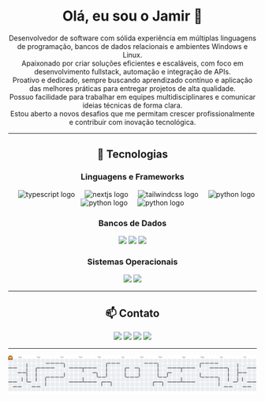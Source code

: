 <div align="center">

# Olá, eu sou o Jamir 🖖

Desenvolvedor de software com sólida experiência em múltiplas linguagens de programação, bancos de dados relacionais e ambientes Windows e Linux.  
Apaixonado por criar soluções eficientes e escaláveis, com foco em desenvolvimento fullstack, automação e integração de APIs.  
Proativo e dedicado, sempre buscando aprendizado contínuo e aplicação das melhores práticas para entregar projetos de alta qualidade.  
Possuo facilidade para trabalhar em equipes multidisciplinares e comunicar ideias técnicas de forma clara.  
Estou aberto a novos desafios que me permitam crescer profissionalmente e contribuir com inovação tecnológica.

---

## 🚀 Tecnologias

### Linguagens e Frameworks
<img width="12" />
<img src="https://skillicons.dev/icons?i=ts" height="60" alt="typescript logo"  />
<img width="12" />
<img src="https://skillicons.dev/icons?i=nextjs" height="60" alt="nextjs logo"  />
<img width="12" />
<img src="https://skillicons.dev/icons?i=tailwind" height="60" alt="tailwindcss logo"  />
<img width="12" />
<img src="https://skillicons.dev/icons?i=nodejs" height="60" alt="python logo"  />
<img width="12" />
<img src="https://skillicons.dev/icons?i=py" height="60" alt="python logo"  />
<img width="12" />
<img src="https://skillicons.dev/icons?i=java" height="60" alt="python logo"  />
<img width="12" />

### Bancos de Dados
<img src="https://img.shields.io/badge/MariaDB-01529E?style=for-the-badge&logo=mariadb&logoColor=white" />
<img src="https://img.shields.io/badge/MySQL-00000F?style=for-the-badge&logo=mysql&logoColor=white" />
<img src="https://img.shields.io/badge/Microsoft_SQL_Server-CC2927?style=for-the-badge&logo=microsoft-sql-server&logoColor=white" />

### Sistemas Operacionais
<img src="https://img.shields.io/badge/Windows-017AD7?style=for-the-badge&logo=windows&logoColor=white" />
<img src="https://img.shields.io/badge/Linux-E34F26?style=for-the-badge&logo=linux&logoColor=black" />

---

## 📫 Contato

<a href="https://api.whatsapp.com/send?phone=5531983433249"><img width="75" src="https://img.shields.io/badge/WhatsApp-25D366?style=flat&logo=whatsapp&logoColor=white" /></a>
<a href="mailto:jamirmelo7@gmail.com"><img width="70" src="https://img.shields.io/badge/Gmail-EA4335?style=flat&logo=gmail&logoColor=white" /></a>
<a href="https://www.linkedin.com/in/jamir-rodrigues/"><img width="70" src="https://img.shields.io/badge/LinkedIn-0A66C2?style=flat&logo=linkedin&logoColor=white" /></a>
<a href=" https://github.com/JamirSoares"><img width="70" src="https://img.shields.io/badge/GitHub-181717?style=flat&logo=github&logoColor=white" /></a>

---

<picture>
  <source media="(prefers-color-scheme: dark)" srcset="https://raw.githubusercontent.com/JamirSoares/JamirSoares/output/pacman-contribution-graph-dark.svg">
  <source media="(prefers-color-scheme: light)" srcset="https://raw.githubusercontent.com/JamirSoares/JamirSoares/output/pacman-contribution-graph.svg">
  <img alt="pacman contribution graph" src="https://raw.githubusercontent.com/JamirSoares/JamirSoares/output/pacman-contribution-graph.svg">
</picture>
